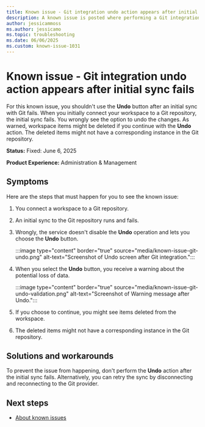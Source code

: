 ```yaml
---
title: Known issue - Git integration undo action appears after initial sync fails
description: A known issue is posted where performing a Git integration undo action appears after initial sync fails.
author: jessicammoss
ms.author: jessicamo
ms.topic: troubleshooting  
ms.date: 06/06/2025
ms.custom: known-issue-1031
---
```


# Known issue - Git integration undo action appears after initial sync fails

For this known issue, you shouldn't use the **Undo** button after an initial sync with Git fails. When you initially connect your workspace to a Git repository, the initial sync fails. You wrongly see the option to undo the changes. As warned, workspace items might be deleted if you continue with the **Undo** action. The deleted items might not have a corresponding instance in the Git repository.

**Status:** Fixed: June 6, 2025

**Product Experience:** Administration & Management

## Symptoms

Here are the steps that must happen for you to see the known issue:

1. You connect a workspace to a Git repository.
1. An initial sync to the Git repository runs and fails.
1. Wrongly, the service doesn't disable the **Undo** operation and lets you choose the **Undo** button.

    :::image type="content" border="true" source="media/known-issue-git-undo.png" alt-text="Screenshot of Undo screen after Git integration.":::

1. When you select the **Undo** button, you receive a warning about the potential loss of data.

    :::image type="content" border="true" source="media/known-issue-git-undo-validation.png" alt-text="Screenshot of Warning message after Undo.":::

1. If you choose to continue, you might see items deleted from the workspace.
1. The deleted items might not have a corresponding instance in the Git repository.

## Solutions and workarounds

To prevent the issue from happening, don't perform the **Undo** action after the initial sync fails. Alternatively, you can retry the sync by disconnecting and reconnecting to the Git provider.

## Next steps

- [About known issues](https://support.fabric.microsoft.com/known-issues)
